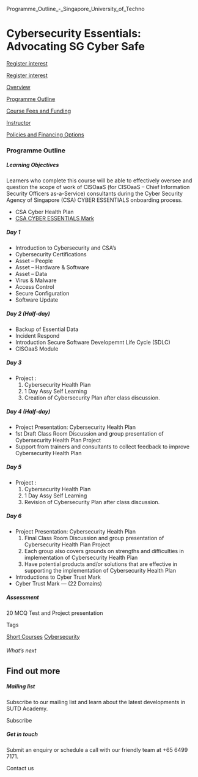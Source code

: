 Programme_Outline_-_Singapore_University_of_Techno



Cybersecurity Essentials: Advocating SG Cyber Safe
==================================================

[Register interest](/admissions/academy/short-courses/short-courses-register-your-interest/?coursename=csa-sg-cybersafe)

[Register interest](/admissions/academy/short-courses/short-courses-register-your-interest/?coursename=csa-sg-cybersafe)

[Overview](/course/csa-sg-cybersafe/#tabs)

[Programme Outline](/course/csa-sg-cybersafe/programme-outline/#tabs)

[Course Fees and Funding](/course/csa-sg-cybersafe/course-fees-and-funding/#tabs)

[Instructor](/course/csa-sg-cybersafe/instructor/#tabs)

[Policies and Financing Options](/course/csa-sg-cybersafe/policies-and-financing-options/#tabs)

### Programme Outline

##### **Learning Objectives**

Learners who complete this course will be able to effectively oversee and question the scope of work of CISOaaS (for CISOaaS – Chief Information Security Officers as-a-Service) consultants during the Cyber Security Agency of Singapore (CSA) CYBER ESSENTIALS onboarding process.

* CSA Cyber Health Plan
* [CSA CYBER ESSENTIALS Mark](https://www.csa.gov.sg/docs/default-source/our-programmes/support-for-enterprises/sg-cyber-safe-programme/cyber-essentials-mark.pdf?sfvrsn=542c7bf3_16)

##### Day 1

* Introduction to Cybersecurity and CSA’s
* Cybersecurity Certifications
* Asset – People
* Asset – Hardware & Software
* Asset – Data
* Virus & Malware
* Access Control
* Secure Configuration
* Software Update

##### Day 2 (Half-day)

* Backup of Essential Data
* Incident Respond
* Introduction Secure Software Developemnt Life Cycle (SDLC)
* CISOaaS Module

##### Day 3

* Project :
  1. Cybersecurity Health Plan
  2. 1 Day Assy Self Learning
  3. Creation of Cybersecurity Plan after class discussion.

##### Day 4 (Half-day)

* Project Presentation: Cybersecurity Health Plan
* 1st Draft Class Room Discussion and group presentation of Cybersecurity Health Plan Project
* Support from trainers and consultants to collect feedback to improve Cybersecurity Health Plan

##### Day 5

* Project :
  1. Cybersecurity Health Plan
  2. 1 Day Assy Self Learning
  3. Revision of Cybersecurity Plan after class discussion.

##### Day 6

* Project Presentation: Cybersecurity Health Plan
  1. Final Class Room Discussion and group presentation of Cybersecurity Health Plan Project
  2. Each group also covers grounds on strengths and difficulties in implementation of Cybersecurity Health Plan
  3. Have potential products and/or solutions that are effective in supporting the implementation of Cybersecurity Health Plan
* Introductions to Cyber Trust Mark
* Cyber Trust Mark — (22 Domains)

##### Assessment

20 MCQ Test and Project presentation

Tags

[Short Courses](/admissions/academy/courses-and-modules/?academy-type-course=780)
[Cybersecurity](/admissions/academy/courses-and-modules/?discipline=787)

###### What’s next

Find out more
-------------

##### Mailing list

Subscribe to our mailing list and learn about the latest developments in SUTD Academy.

Subscribe

##### Get in touch

Submit an enquiry or schedule a call with our friendly team at +65 6499 7171.

Contact us

